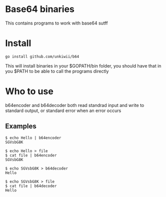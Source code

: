 # Base64 binaries

This contains programs to work with base64 sutff

# Install

`go install github.com/unkiwii/b64`

This will install binaries in your $GOPATH/bin folder, you should have that in you $PATH to be able to call the programs directly

# Who to use

b64encoder and b64decoder both read standrad input and write to standard output, or standard error when an error occurs

## Examples

```
$ echo Hello | b64encoder
SGVsbG8K

$ echo Hello > file
$ cat file | b64encoder
SGVsbG8K

$ echo SGVsbG8K > b64decoder
Hello

$ echo SGVsbG8K > file
$ cat file | b64decoder
Hello
```
